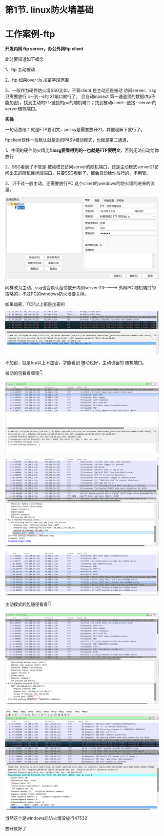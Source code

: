 # 第1节. linux防火墙基础









# 工作案例-ftp

**开发内网 ftp server，办公外网ftp client**

此时要知道如下概念

1、ftp 主动被动

2、ftp 如果over tls 加密字段范围

3、一般作为硬件防火墙SSG比如，不管client 是主动还是被动 访问server、ssg只需要放行 c--到--s的 21端口就行了。   会自动inpsect 第一通道里的数据(ftp不能加密)，找到主动的21-链接的pc的随机端口；找到被动client--链接--server的server随机端口。



**实操**

一句话总结：就是FTP要明文，policy是需要放开21，其他理解下就行了。





ftpclient软件一般默认就是走的PASV被动模式，也就是第二通道，

1、中间的硬件防火墙比如**ssg要看得到的--也就是FTP要明文**，否则无法自动给你放行

2、SSG看到了不管是 被动模式访问server的随机端口，还是主动模式server21访问出去的随机目标段端口，只要SSG看到了，都会自动给你放行的，不用管。

3、只不过一般主动，还需要放行PC 这个clinet的windows的防火墙的进来的流量。

![image-20240826144452942](1-linux防火墙基础.assets/image-20240826144452942.png)

同样改为主动，ssg也会默认给你放开内网server:20----> 外网PC 随机端口的策略的，不过PC的windows防火墙要关掉。



如果加密，TCP以上都是加密的

![image-20240826145435800](1-linux防火墙基础.assets/image-20240826145435800.png)



不加密，就是tcp以上不加密，才能看到  被动也好，主动也罢的 随机端口。



被动的包看看顺便👇

![image-20240826145524703](1-linux防火墙基础.assets/image-20240826145524703.png)



![image-20240826145908820](1-linux防火墙基础.assets/image-20240826145908820.png)



![image-20240826145926810](1-linux防火墙基础.assets/image-20240826145926810.png)





主动模式的包随便看看👇



![image-20240826150139836](1-linux防火墙基础.assets/image-20240826150139836.png)

![image-20240826150155610](1-linux防火墙基础.assets/image-20240826150155610.png)

当然这个是windows的防火墙没放行47532

放开就好了



